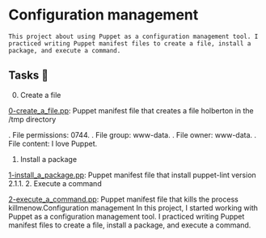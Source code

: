 # Configuration management
	This project about using Puppet as a configuration management tool. I practiced writing Puppet manifest files to create a file, install a package, and execute a command.

## Tasks 📃
0. Create a file

[0-create_a_file.pp](https://github.com/Lovinaj/alx-system_engineering-devops/blob/master/0x0A-configuration_management/0-create_a_file.pp): Puppet manifest file that creates a file holberton in the /tmp directory

. File permissions: 0744.
. File group: www-data.
. File owner: www-data.
. File content: I love Puppet.
1. Install a package

[1-install_a_package.pp](https://github.com/Lovinaj/alx-system_engineering-devops/blob/master/0x0A-configuration_management/1-install_a_package.pp): Puppet manifest file that install puppet-lint version 2.1.1.
2. Execute a command

[2-execute_a_command.pp](https://github.com/Lovinaj/alx-system_engineering-devops/blob/master/0x0A-configuration_management/2-execute_a_command.pp): Puppet manifest file that kills the process killmenow.Configuration management
In this project, I started working with Puppet as a configuration management tool. I practiced writing Puppet manifest files to create a file, install a package, and execute a command.
